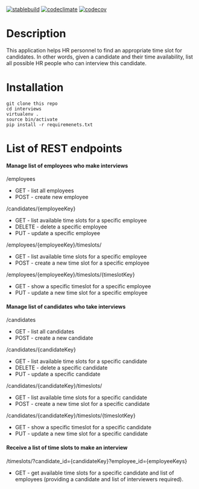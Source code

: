 [![stablebuild](https://travis-ci.org/stashkov/interviews.svg?branch=master)](https://travis-ci.org/stashkov/interviews)
[![codeclimate](https://codeclimate.com/github/stashkov/interviews/badges/gpa.svg)](https://codeclimate.com/github/stashkov/interviews/issues)
[![codecov](https://codecov.io/gh/stashkov/interviews/branch/master/graph/badge.svg)](https://codecov.io/gh/stashkov/interviews)

# Description
This application helps HR personnel to find
an appropriate time slot for candidates.
In other words, given a candidate and their time availability,
list all possible HR people who can interview this candidate.


# Installation
```shell
git clone this repo
cd interviews
virtualenv .
source bin/activate
pip install -r requiremenets.txt
```


# List of REST endpoints
#### Manage list of employees who make interviews
/employees
- GET - list all employees
- POST - create new employee

/candidates/{employeeKey}
- GET - list available time slots for a specific employee
- DELETE - delete a specific employee
- PUT - update a specific employee

/employees/{employeeKey}/timeslots/
- GET - list available time slots for a specific employee
- POST - create a new time slot for a specific employee

/employees/{employeeKey}/timeslots/{timeslotKey}
- GET - show a specific timeslot for a specific employee
- PUT - update a new time slot for a specific employee


#### Manage list of candidates who take interviews
/candidates
- GET - list all candidates
- POST - create a new candidate


/candidates/{candidateKey}
- GET - list available time slots for a specific candidate
- DELETE - delete a specific candidate
- PUT - update a specific candidate

/candidates/{candidateKey}/timeslots/
- GET - list available time slots for a specific candidate
- POST - create a new time slot for a specific candidate

/candidates/{candidateKey}/timeslots/{timeslotKey}
- GET - show a specific timeslot for a specific candidate
- PUT - update a new time slot for a specific candidate



#### Receive a list of time slots to make an interview
/timeslots/?candidate_id={candidateKey}?employee_id={employeeKeys}
- GET - get available time slots for a specific candidate and list of employees
(providing a candidate and list of interviewers required).